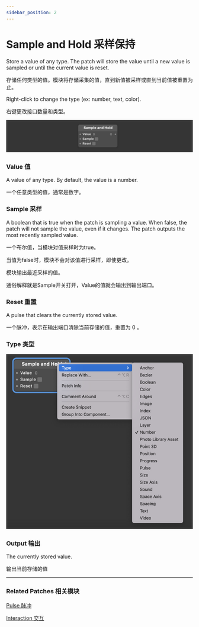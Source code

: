 ```yaml
---
sidebar_position: 2
---
```


# Sample and Hold 采样保持

Store a value of any type. The patch will store the value until a new value is sampled or until the current value is reset.

存储任何类型的值。模块将存储采集的值，直到新值被采样或直到当前值被重置为止。

Right-click to change the type (ex: number, text, color).

右键更改接口数量和类型。

![Image](./../../static/img/docs/Utility/sample-and-hold.png)

### Value 值

A value of any type. By default, the value is a number.

一个任意类型的值，通常是数字。

### Sample 采样

A boolean that is true when the patch is sampling a value. When false, the patch will not sample the value, even if it changes. The patch outputs the most recently sampled value.

一个布尔值，当模块对值采样时为true。

当值为false时，模块不会对该值进行采样，即使更改。

模块输出最近采样的值。

通俗解释就是Sample开关打开，Value的值就会输出到输出端口。

### Reset 重置

A pulse that clears the currently stored value.

一个脉冲，表示在输出端口清除当前存储的值，重置为 0 。

### Type 类型

![Image](./../../static/img/docs/Utility/sample-and-hold-item.png)

### Output 输出

The currently stored value.

输出当前存储的值

------

### Related Patches 相关模块

[Pulse 脉冲](./Pulse.md)

[Interaction 交互](./../Interaction/Interaction.md)
